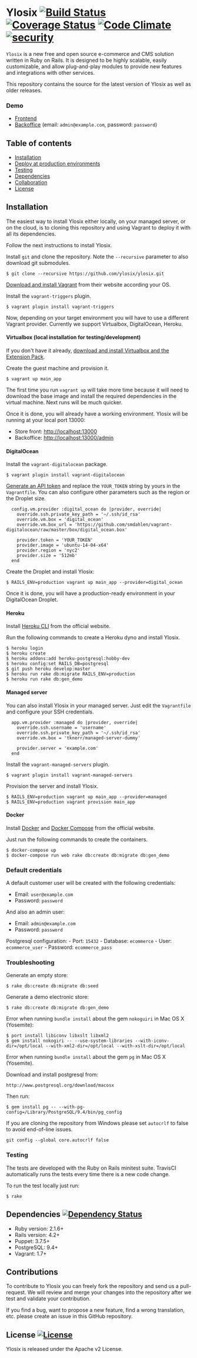 # Ylosix [![Build Status](https://travis-ci.org/ylosix/ylosix.svg?branch=develop)](https://travis-ci.org/ylosix/ylosix) [![Coverage Status](https://coveralls.io/repos/ylosix/ylosix/badge.svg?branch=develop)](https://coveralls.io/r/ylosix/ylosix?branch=develop) [![Code Climate](https://codeclimate.com/github/ylosix/ylosix/badges/gpa.svg)](https://codeclimate.com/github/ylosix/ylosix) [![security](https://hakiri.io/github/ylosix/ylosix/develop.svg)](https://hakiri.io/github/ylosix/ylosix)


`Ylosix` is a new free and open source e-commerce and CMS solution written in Ruby on Rails. It is designed to be highly scalable, easily customizable, and allow plug-and-play modules to provide new features and integrations with other services.

This repository contains the source for the latest version of Ylosix as well as older releases.

### Demo
- [Frontend](http://ylos.ylosix.com)
- [Backoffice](http://ylos.ylosix.com/admin) (email: `admin@example.com`, password: `password`)


## Table of contents

  * [Installation](#installation)
  * [Deploy at production environments](#deploy-at-production-environments)
  * [Testing](#testing)
  * [Dependencies](#dependencies)
  * [Collaboration](#collaboration)
  * [License](#license)


## Installation

  The easiest way to install Ylosix either locally, on your managed server, or on the cloud, is to cloning this repository and using Vagrant to deploy it with all its dependencies.

  Follow the next instructions to install Ylosix.

  Install `git` and clone the repository. Note the `--recursive` parameter to also download git submodules.

  ```
  $ git clone --recursive https://github.com/ylosix/ylosix.git
  ```

  [Download and install Vagrant](http://www.vagrantup.com/downloads.html) from their website according your OS.

  Install the `vagrant-triggers` plugin.

  ```
  $ vagrant plugin install vagrant-triggers
  ```

  Now, depending on your target environment you will have to use a different Vagrant provider. Currently we support Virtualbox, DigitalOcean, Heroku.

  #### Virtualbox (local installation for testing/development)

  If you don't have it already, [download and install Virtualbox and the Extension Pack](https://www.virtualbox.org/wiki/Downloads).

  Create the guest machine and provision it.

  ```
  $ vagrant up main_app
  ```

  The first time you run `vagrant up` will take more time because it will need to download the base image and install the required dependencies in the virtual machine. Next runs will be much quicker.

  Once it is done, you will already have a working environment. Ylosix will be running at your local port 13000:

  - Store front: [http://localhost:13000](http://localhost:13000)
  - Backoffice: [http://localhost:13000/admin](http://localhost:13000/admin)


  #### DigitalOcean

  Install the `vagrant-digitalocean` package.

  ```
  $ vagrant plugin install vagrant-digitalocean
  ```

  [Generate an API token](https://cloud.digitalocean.com/settings/applications) and replace the `YOUR_TOKEN` string by yours in the `Vagrantfile`. You can also configure other parameters such as the region or the Droplet size.

  ```
    config.vm.provider :digital_ocean do |provider, override|
      override.ssh.private_key_path = '~/.ssh/id_rsa'
      override.vm.box = 'digital_ocean'
      override.vm.box_url = 'https://github.com/smdahlen/vagrant-digitalocean/raw/master/box/digital_ocean.box'

      provider.token = 'YOUR_TOKEN'
      provider.image = 'ubuntu-14-04-x64'
      provider.region = 'nyc2'
      provider.size = '512mb'
    end
  ```

  Create the Droplet and install Ylosix:

  ```
  $ RAILS_ENV=production vagrant up main_app --provider=digital_ocean
  ```

  Once it is done, you will have a production-ready environment in your DigitalOcean Droplet.


  #### Heroku

  Install [Heroku CLI](https://toolbelt.heroku.com) from the official website.

  Run the following commands to create a Heroku dyno and install Ylosix.

  ```
  $ heroku login
  $ heroku create
  $ heroku addons:add heroku-postgresql:hobby-dev
  $ heroku config:set RAILS_DB=postgresql
  $ git push heroku develop:master
  $ heroku run rake db:migrate RAILS_ENV=production
  $ heroku run rake db:gen_demo
  ```


#### Managed server

You can also install Ylosix in your managed server. Just edit the `Vagrantfile` and configure your SSH credentials.

```
  app.vm.provider :managed do |provider, override|
    override.ssh.username = 'username'
    override.ssh.private_key_path = '~/.ssh/id_rsa'
    override.vm.box = 'tknerr/managed-server-dummy'

    provider.server = 'example.com'
  end  
```

Install the `vagrant-managed-servers` plugin.

```
$ vagrant plugin install vagrant-managed-servers
```

Provision the server and install Ylosix.

```
$ RAILS_ENV=production vagrant up main_app --provider=managed
$ RAILS_ENV=production vagrant provision main_app
```

#### Docker


Install [Docker](https://docs.docker.com/installation/) and [Docker Compose](https://docs.docker.com/compose/install/) from the official website.

Just run the following commands to create the containers.

```
$ docker-compose up
$ docker-compose run web rake db:create db:migrate db:gen_demo
```

### Default credentials

  A default customer user will be created with the following credentials:

  - Email: `user@example.com`
  - Password: `password`

  And also an admin user:

  - Email: `admin@example.com`
  - Password: `password`

  Postgresql configuration:
    - Port: `15432`
    - Database: `ecommerce`
    - User: `ecommerce_user`
    - Password: `ecommerce_pass`


### Troubleshooting

  Generate an empty store:

  ```
  $ rake db:create db:migrate db:seed
 ```

 Generate a demo electronic store:
  ```
  $ rake db:create db:migrate db:gen_demo
  ```


  Error when running `bundle install` about the gem `nokoguiri` in Mac OS X (Yosemite):

  ```
  $ port install libiconv libxslt libxml2
  $ gem install nokogiri -- --use-system-libraries --with-iconv-dir=/opt/local --with-xml2-dir=/opt/local --with-xslt-dir=/opt/local
  ```

  Error when running `bundle install` about the gem `pg` in Mac OS X (Yosemite).

  Download and install postgresql from:

  ```
  http://www.postgresql.org/download/macosx
  ```
  Then run:

  ```
  $ gem install pg -- --with-pg-config=/Library/PostgreSQL/9.4/bin/pg_config
  ```

  If you are cloning the repository from Windows please set `autocrlf` to false to avoid end-of-line issues.
  
  ```
  git config --global core.autocrlf false
  ```


### Testing

The tests are developed with the Ruby on Rails minitest suite. TravisCI
automatically runs the tests every time there is a new code change.

To run the test locally just run:

```
$ rake
```


## Dependencies [![Dependency Status](https://gemnasium.com/ylosix/ylosix.svg)](https://gemnasium.com/ylosix/ylosix)

  - Ruby version: 2.1.6+
  - Rails version: 4.2+
  - Puppet: 3.7.5+
  - PostgreSQL: 9.4+
  - Vagrant: 1.7+


## Contributions

To contribute to Ylosix you can freely fork the repository and send us a pull-request. We will review and merge your changes into the repository after we test and validate your contribution.

If you find a bug, want to propose a new feature, find a wrong translation, etc. please create an issue in this GitHub repository.


## License [![License](http://img.shields.io/:license-Apache_v2-blue.svg)](https://raw.githubusercontent.com/ylosix/ylosix/develop/LICENSE)

Ylosix is released under the Apache v2 License.
